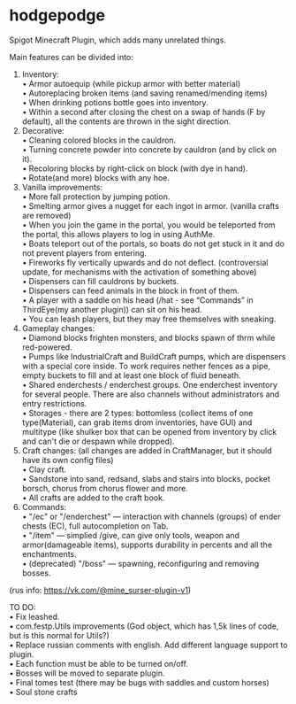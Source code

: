 # hodgepodge
Spigot Minecraft Plugin, which adds many unrelated things.

Main features can be divided into:

1) Inventory:  
  • Armor autoequip (while pickup armor with better material)  
  • Autoreplacing broken items (and saving renamed/mending items)  
  • When drinking potions bottle goes into inventory.  
  • Within a second after closing the chest on a swap of hands (F by default), all the contents are thrown in the sight direction.  
2) Decorative:  
  • Cleaning colored blocks in the cauldron.  
  • Turning concrete powder into concrete by cauldron (and by click on it).  
  • Recoloring blocks by right-click on block (with dye in hand).  
  • Rotate(and more) blocks with any hoe.  
3) Vanilla improvements:  
  • More fall protection by jumping potion.  
  • Smelting armor gives a nugget for each ingot in armor. (vanilla crafts are removed)  
  • When you join the game in the portal, you would be teleported from the portal, this allows players to log in using AuthMe.  
  • Boats teleport out of the portals, so boats do not get stuck in it and do not prevent players from entering.  
  • Fireworks fly vertically upwards and do not deflect. (controversial update, for mechanisms with the activation of something above)  
  • Dispensers can fill cauldrons by buckets.  
  • Dispensers can feed animals in the block in front of them.  
  • A player with a saddle on his head (/hat - see “Commands” in ThirdEye(my another plugin)) can sit on his head.  
  • You can leash players, but they may free themselves with sneaking.  
4) Gameplay changes:  
  • Diamond blocks frighten monsters, and blocks spawn of thrm while red-powered.  
  • Pumps like IndustrialCraft and BuildCraft pumps, which are dispensers with a special core inside. To work requires nether fences as a pipe, empty buckets to fill and at least one block of fluid beneath.  
  • Shared enderchests / enderchest groups. One enderchest inventory for several people. There are also channels without administrators and entry restrictions.  
  • Storages - there are 2 types: bottomless (collect items of one type(Material), can grab items drom inventories, have GUI) and multitype (like shulker box that can be opened from inventory by click and can't die or despawn while dropped).
5) Craft changes: (all changes are added in CraftManager, but it should have its own config files)  
  • Clay craft.  
  • Sandstone into sand, redsand, slabs and stairs into blocks, pocket borsch, chorus from chorus flower and more.  
  • All crafts are added to the craft book.  
6) Commands:  
  • "/ec" or "/enderchest" — interaction with channels (groups) of ender chests (EC), full autocompletion on Tab.  
  • "/item" — simplied /give, can give only tools, weapon and armor(damageable items), supports durability in percents and all the enchantments.  
  • (deprecated) "/boss" — spawning, reconfiguring and removing bosses.  

(rus info: https://vk.com/@mine_surser-plugin-v1)

TO DO:  
  • Fix leashed.  
  • com.festp.Utils improvements (God object, which has 1,5k lines of code, but is this normal for Utils?)  
  • Replace russian comments with english. Add different language support to plugin.  
  • Each function must be able to be turned on/off.  
  • Bosses will be moved to separate plugin.  
  • Final tomes test (there may be bugs with saddles and custom horses)  
  • Soul stone crafts  
